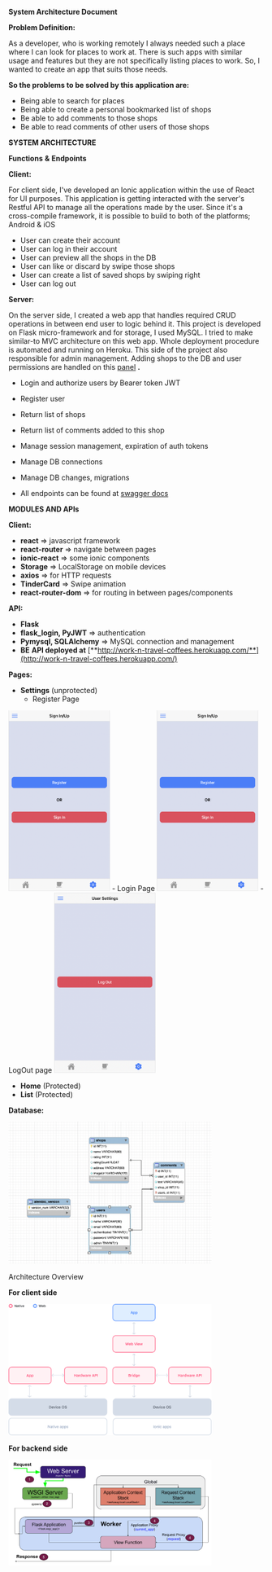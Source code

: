 **System Architecture Document**

**Problem Definition:**

As a developer, who is working remotely I always needed such a place where I can look for places to work at. There is such apps with similar usage and features but they are not specifically listing places to work. So, I wanted to create an app that suits those needs.

**So the problems to be solved by this application are:**

- Being able to search for places
- Being able to create a personal bookmarked list of shops
- Be able to add comments to those shops
- Be able to read comments of other users of those shops

**SYSTEM ARCHITECTURE**

**Functions**  **&amp;**  **Endpoints**

**Client:**

For client side, I&#39;ve developed an Ionic application within the use of React for UI purposes. This application is getting interacted with the server&#39;s Restful API to manage all the operations made by the user. Since it&#39;s a cross-compile framework, it is possible to build to both of the platforms; Android &amp; iOS

- User can create their account
- User can log in their account
- User can preview all the shops in the DB
- User can like or discard by swipe those shops
- User can create a list of saved shops by swiping right
- User can log out

**Server:**

On the server side, I created a web app that handles required CRUD operations in between end user to logic behind it. This project is developed on Flask micro-framework and for storage, I used MySQL. I tried to make similar-to MVC architecture on this web app. Whole deployment procedure is automated and running on Heroku. This side of the project also responsible for admin management. Adding shops to the DB and user permissions are handled on this [panel](http://work-n-travel-coffees.herokuapp.com/admin) **.**

- Login and authorize users by Bearer token JWT
- Register user
- Return list of shops
- Return list of comments added to this shop
- Manage session management, expiration of auth tokens
- Manage DB connections
- Manage DB changes, migrations

- All endpoints can be found at [swagger docs](https://work-n-travel-coffees.herokuapp.com/apidocs/)

**MODULES AND APIs**

**Client:**

- **react** => javascript framework
- **react-router** => navigate between pages
- **ionic-react** => some ionic components
- **Storage** => LocalStorage on mobile devices
- **axios** => for HTTP requests
- **TinderCard** => Swipe animation
- **react-router-dom** => for routing in between pages/components

**API:**

- **Flask**
- **flask\_login, PyJWT** => authentication
- **Pymysql, SQLAlchemy** => MySQL connection and management
- **BE**  **API deployed at** [**http://work-n-travel-coffees.herokuapp.com/**](http://work-n-travel-coffees.herokuapp.com/)

**Pages:**

- **Settings** (unprotected)
  - Register Page
<img src="/assets/images/register_log_in.png" width="200" />
  - Login Page
<img src="/assets/images/register_log_in.png" width="200" />
  - LogOut page
<img src="/assets/images/log_out.png" width="200" />


- **Home** (Protected)
- **List** (Protected)

**Database:**

<img src="/assets/images/db.png" width="400" />

Architecture Overview

**For client side**

<img src="/assets/images/c_arch.png" width="400" />

**For backend side**

<img src="/assets/images/b_arch.png" width="400" />
